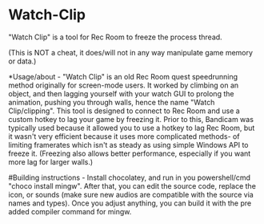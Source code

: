 # Watch-Clip
"Watch Clip" is a tool for Rec Room to freeze the process thread.

(This is NOT a cheat, it does/will not in any way manipulate game memory or data.)

*Usage/about - "Watch Clip" is an old Rec Room quest speedrunning method originally for screen-mode users.
It worked by climbing on an object, and then lagging yourself with your watch GUI to prolong the animation, pushing you through walls, hence the name "Watch Clip/clipping".
This tool is designed to connect to Rec Room and use a custom hotkey to lag your game by freezing it.
Prior to this, Bandicam was typically used because it allowed you to use a hotkey to lag Rec Room, but it wasn't very efficient because it uses more complicated methods-
of limiting framerates which isn't as steady as using simple Windows API to freeze it. (Freezing also allows better performance, especially if you want more lag for larger walls.)

#Building instructions - Install chocolatey, and run in you powershell/cmd "choco install mingw".
After that, you can edit the source code, replace the icon, or sounds (make sure new audios are compatible with the source via names and types).
Once you adjust anything, you can build it with the pre added compiler command for mingw.
